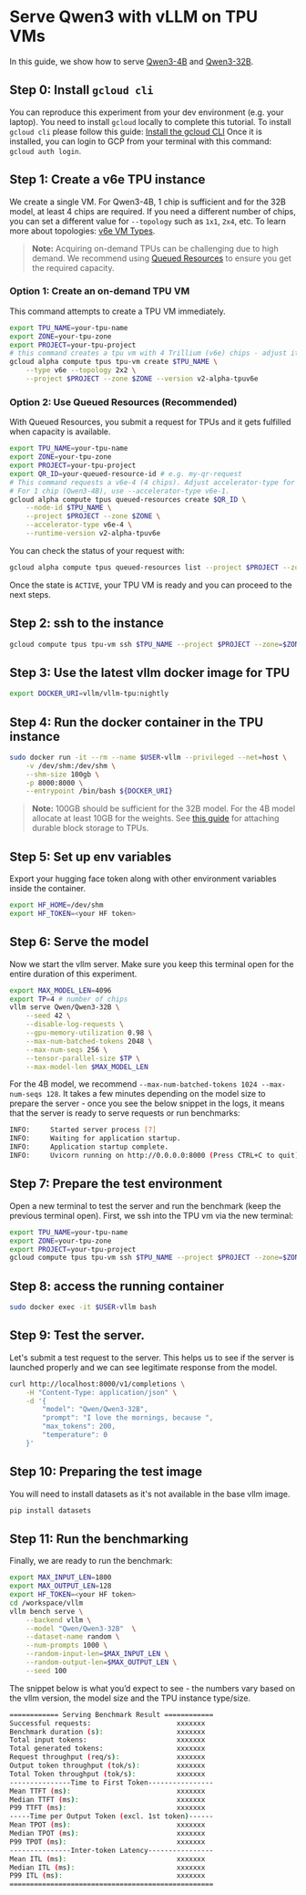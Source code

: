 
# Serve Qwen3 with vLLM on TPU VMs
In this guide, we show how to serve [Qwen3-4B](https://huggingface.co/Qwen/Qwen3-4B) and [Qwen3-32B](https://huggingface.co/Qwen/Qwen3-32B).
## Step 0: Install `gcloud cli`
You can reproduce this experiment from your dev environment (e.g. your laptop). You need to install `gcloud` locally to complete this tutorial.
To install `gcloud cli` please follow this guide: [Install the gcloud CLI](https://cloud.google.com/sdk/docs/install#mac)
Once it is installed, you can login to GCP from your terminal with this command: `gcloud auth login`.
## Step 1: Create a v6e TPU instance
We create a single VM. For Qwen3-4B, 1 chip is sufficient and for the 32B model, at least 4 chips are required. If you need a different number of chips, you can set a different value for `--topology` such as `1x1`, `2x4`, etc.
To learn more about topologies: [v6e VM Types](https://cloud.google.com/tpu/docs/v6e#vm-types).
> **Note:** Acquiring on-demand TPUs can be challenging due to high demand. We recommend using [Queued Resources](https://cloud.google.com/tpu/docs/queued-resources) to ensure you get the required capacity.
### Option 1: Create an on-demand TPU VM
This command attempts to create a TPU VM immediately.
```bash
export TPU_NAME=your-tpu-name
export ZONE=your-tpu-zone
export PROJECT=your-tpu-project
# this command creates a tpu vm with 4 Trillium (v6e) chips - adjust it to suit your needs
gcloud alpha compute tpus tpu-vm create $TPU_NAME \
    --type v6e --topology 2x2 \
    --project $PROJECT --zone $ZONE --version v2-alpha-tpuv6e
```
### Option 2: Use Queued Resources (Recommended)
With Queued Resources, you submit a request for TPUs and it gets fulfilled when capacity is available.
```bash
export TPU_NAME=your-tpu-name
export ZONE=your-tpu-zone
export PROJECT=your-tpu-project
export QR_ID=your-queued-resource-id # e.g. my-qr-request
# This command requests a v6e-4 (4 chips). Adjust accelerator-type for different sizes.
# For 1 chip (Qwen3-4B), use --accelerator-type v6e-1.
gcloud alpha compute tpus queued-resources create $QR_ID \
    --node-id $TPU_NAME \
    --project $PROJECT --zone $ZONE \
    --accelerator-type v6e-4 \
    --runtime-version v2-alpha-tpuv6e
```
You can check the status of your request with:
```bash
gcloud alpha compute tpus queued-resources list --project $PROJECT --zone $ZONE
```
Once the state is `ACTIVE`, your TPU VM is ready and you can proceed to the next steps.
## Step 2: ssh to the instance
```bash
gcloud compute tpus tpu-vm ssh $TPU_NAME --project $PROJECT --zone=$ZONE
```
## Step 3: Use the latest vllm docker image for TPU
```bash
export DOCKER_URI=vllm/vllm-tpu:nightly
```
## Step 4: Run the docker container in the TPU instance
```bash
sudo docker run -it --rm --name $USER-vllm --privileged --net=host \
    -v /dev/shm:/dev/shm \
    --shm-size 100gb \
    -p 8000:8000 \
    --entrypoint /bin/bash ${DOCKER_URI}
```
> **Note:** 100GB should be sufficient for the 32B model. For the 4B model allocate at least 10GB for the weights. See [this guide](https://cloud.google.com/tpu/docs/attach-durable-block-storage) for attaching durable block storage to TPUs.
## Step 5: Set up env variables
Export your hugging face token along with other environment variables inside the container.
```bash
export HF_HOME=/dev/shm
export HF_TOKEN=<your HF token>
```
## Step 6: Serve the model
Now we start the vllm server. Make sure you keep this terminal open for the entire duration of this experiment.
```bash
export MAX_MODEL_LEN=4096
export TP=4 # number of chips
vllm serve Qwen/Qwen3-32B \
    --seed 42 \
    --disable-log-requests \
    --gpu-memory-utilization 0.98 \
    --max-num-batched-tokens 2048 \
    --max-num-seqs 256 \
    --tensor-parallel-size $TP \
    --max-model-len $MAX_MODEL_LEN
```
For the 4B model, we recommend `--max-num-batched-tokens 1024 --max-num-seqs 128`.
It takes a few minutes depending on the model size to prepare the server - once you see the below snippet in the logs, it means that the server is ready to serve requests or run benchmarks:
```bash
INFO:     Started server process [7]
INFO:     Waiting for application startup.
INFO:     Application startup complete.
INFO:     Uvicorn running on http://0.0.0.0:8000 (Press CTRL+C to quit)
```
## Step 7: Prepare the test environment
Open a new terminal to test the server and run the benchmark (keep the previous terminal open).
First, we ssh into the TPU vm via the new terminal:
```bash
export TPU_NAME=your-tpu-name
export ZONE=your-tpu-zone
export PROJECT=your-tpu-project
gcloud compute tpus tpu-vm ssh $TPU_NAME --project $PROJECT --zone=$ZONE
```
## Step 8: access the running container
```bash
sudo docker exec -it $USER-vllm bash
```
## Step 9: Test the server.
Let's submit a test request to the server. This helps us to see if the server is launched properly and we can see legitimate response from the model.
```bash
curl http://localhost:8000/v1/completions \
    -H "Content-Type: application/json" \
    -d '{
        "model": "Qwen/Qwen3-32B",
        "prompt": "I love the mornings, because ",
        "max_tokens": 200,
        "temperature": 0
    }'
```
## Step 10: Preparing the test image
You will need to install datasets as it's not available in the base vllm image.
```bash
pip install datasets
```
## Step 11: Run the benchmarking
Finally, we are ready to run the benchmark:
```bash
export MAX_INPUT_LEN=1800
export MAX_OUTPUT_LEN=128
export HF_TOKEN=<your HF token>
cd /workspace/vllm
vllm bench serve \
    --backend vllm \
    --model "Qwen/Qwen3-32B"  \
    --dataset-name random \
    --num-prompts 1000 \
    --random-input-len=$MAX_INPUT_LEN \
    --random-output-len=$MAX_OUTPUT_LEN \
    --seed 100
```
The snippet below is what you’d expect to see - the numbers vary based on the vllm version, the model size and the TPU instance type/size.
```bash
============ Serving Benchmark Result ============
Successful requests:                     xxxxxxx
Benchmark duration (s):                  xxxxxxx
Total input tokens:                      xxxxxxx
Total generated tokens:                  xxxxxxx
Request throughput (req/s):              xxxxxxx
Output token throughput (tok/s):         xxxxxxx
Total Token throughput (tok/s):          xxxxxxx
---------------Time to First Token----------------
Mean TTFT (ms):                          xxxxxxx
Median TTFT (ms):                        xxxxxxx
P99 TTFT (ms):                           xxxxxxx
-----Time per Output Token (excl. 1st token)------
Mean TPOT (ms):                          xxxxxxx
Median TPOT (ms):                        xxxxxxx
P99 TPOT (ms):                           xxxxxxx
---------------Inter-token Latency----------------
Mean ITL (ms):                           xxxxxxx
Median ITL (ms):                         xxxxxxx
P99 ITL (ms):                            xxxxxxx
==================================================
```
